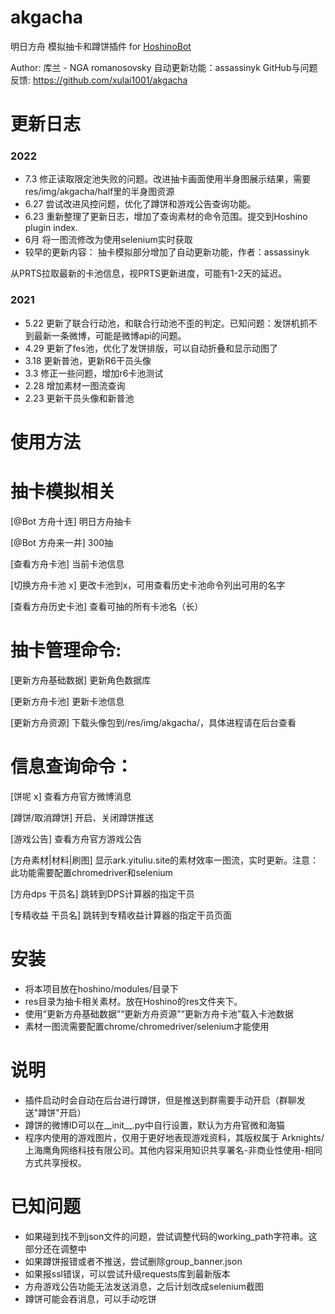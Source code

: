 # akgacha
明日方舟 模拟抽卡和蹲饼插件 for [HoshinoBot](https://github.com/Ice-Cirno/HoshinoBot)

Author: 库兰 - NGA romanosovsky
自动更新功能：assassinyk
GitHub与问题反馈: https://github.com/xulai1001/akgacha

更新日志
======
### 2022
- 7.3 修正读取限定池失败的问题。改进抽卡画面使用半身图展示结果，需要res/img/akgacha/half里的半身图资源
- 6.27 尝试改进风控问题，优化了蹲饼和游戏公告查询功能。 
- 6.23 重新整理了更新日志，增加了查询素材的命令范围。提交到Hoshino plugin index.
- 6月  将一图流修改为使用selenium实时获取
- 较早的更新内容：
抽卡模拟部分增加了自动更新功能，作者：assassinyk

从PRTS拉取最新的卡池信息，视PRTS更新进度，可能有1-2天的延迟。

### 2021
- 5.22 更新了联合行动池，和联合行动池不歪的判定。已知问题：发饼机抓不到最新一条微博，可能是微博api的问题。
- 4.29 更新了fes池，优化了发饼排版，可以自动折叠和显示动图了
- 3.18 更新普池，更新R6干员头像
- 3.3 修正一些问题，增加r6卡池测试
- 2.28 增加素材一图流查询
- 2.23 更新干员头像和新普池

使用方法
======
# 抽卡模拟相关
[@Bot 方舟十连] 明日方舟抽卡

[@Bot 方舟来一井] 300抽

[查看方舟卡池] 当前卡池信息

[切换方舟卡池 x] 更改卡池到x，可用查看历史卡池命令列出可用的名字

[查看方舟历史卡池] 查看可抽的所有卡池名（长）

# 抽卡管理命令:
[更新方舟基础数据] 更新角色数据库

[更新方舟卡池] 更新卡池信息

[更新方舟资源] 下载头像包到/res/img/akgacha/，具体进程请在后台查看

# 信息查询命令：
[饼呢 x] 查看方舟官方微博消息

[蹲饼/取消蹲饼] 开启、关闭蹲饼推送

[游戏公告] 查看方舟官方游戏公告

[方舟素材|材料|刷图] 显示ark.yituliu.site的素材效率一图流，实时更新。注意：此功能需要配置chromedriver和selenium

[方舟dps 干员名] 跳转到DPS计算器的指定干员

[专精收益 干员名] 跳转到专精收益计算器的指定干员页面

安装
======
- 将本项目放在hoshino/modules/目录下
- res目录为抽卡相关素材。放在Hoshino的res文件夹下。
- 使用“更新方舟基础数据”“更新方舟资源”“更新方舟卡池”载入卡池数据
- 素材一图流需要配置chrome/chromedriver/selenium才能使用

说明
======
- 插件启动时会自动在后台进行蹲饼，但是推送到群需要手动开启（群聊发送"蹲饼"开启）
- 蹲饼的微博ID可以在__init__.py中自行设置，默认为方舟官微和海猫
- 程序内使用的游戏图片，仅用于更好地表现游戏资料，其版权属于 Arknights/上海鹰角网络科技有限公司。其他内容采用知识共享署名-非商业性使用-相同方式共享授权。

已知问题
======
- 如果碰到找不到json文件的问题，尝试调整代码的working_path字符串。这部分还在调整中
- 如果蹲饼报错或者不推送，尝试删除group_banner.json
- 如果报ssl错误，可以尝试升级requests库到最新版本
- 方舟游戏公告功能无法发送消息，之后计划改成selenium截图
- 蹲饼可能会吞消息，可以手动吃饼

